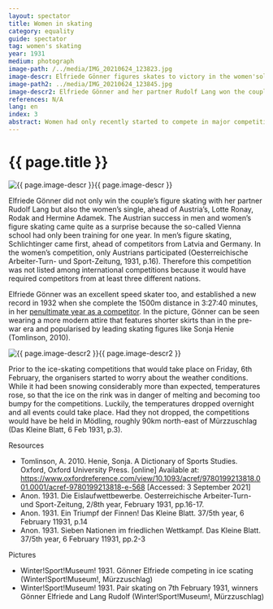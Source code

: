 ```yaml
---
layout: spectator
title: Women in skating
category: equality
guide: spectator
tag: women's skating
year: 1931
medium: photograph
image-path: /../media/IMG_20210624_123823.jpg
image-descr: Elfriede Gönner figures skates to victory in the women'solo competition.
image-path2: ../media/IMG_20210624_123845.jpg
image-descr2: Elfriede Gönner and her partner Rudolf Lang won the couple competition on Saturday, 7th February 1931.
references: N/A
lang: en
index: 3
abstract: Women had only recently started to compete in major competitions. At the Olympics in Mürzzuschlag, women competeted in nordic skiing and figure skating.
---
```

<body>
    <div class="infotext">
        <h1  id="title">{{ page.title }}</h1>
        <div class="grid-item" id="exhibit-image"><img src="../media/IMG_20210624_123823.jpg" class="img-fluid" alt="{{ page.image-descr }}">{{ page.image-descr }}</div>
        <p>Elfriede Gönner did not only win the couple’s figure skating with her partner Rudolf Lang but also the women’s single, ahead of Austria’s, Lotte Ronay, Rodak and Hermine Adamek. The Austrian success in men and women’s figure skating came quite as a surprise because the so-called Vienna school had only been training for one year. In men’s figure skating, Schlichtinger came first, ahead of competitors from Latvia and Germany. In the women’s competition, only Austrians participated (Oesterreichische Arbeiter-Turn- und Sport-Zeitung, 1931, p.16). Therefore this competition was not listed among international competitions because it would have required competitors from at least three different nations.<p>
        <p>Elfriede Gönner was an excellent speed skater too, and established a new record in 1932 when she complete the 1500m distance in 3:27:40 minutes, in her <a href="http://www.speedskatingnews.info/skater/elfriede-goenner">penultimate year as a competitor</a>. In the picture, Gönner can be seen wearing a more modern attire that features shorter skirts than in the pre-war era and popularised by leading skating figures like Sonja Henie (Tomlinson, 2010).</p>
        <div class="grid-item" id="exhibit-image"><img src="../media/IMG_20210624_123845.jpg" class="img-fluid" alt="{{ page.image-descr2 }}">{{ page.image-descr2 }}</div>
        <p>Prior to the ice-skating competitions that would take place on Friday, 6th February, the organisers started to worry about the weather conditions. While it had been snowing considerably more than expected, temperatures rose, so that the ice on the rink was in danger of melting and becoming too bumpy for the competitions. Luckily, the temperatures dropped overnight and all events could take place. Had they not dropped, the competitions would have be held in Mödling, roughly 90km north-east of Mürzzuschlag (Das Kleine Blatt, 6 Feb 1931, p.3).</p>
        <div class="grid-item" class="resources">
            <div class="resource-title">Resources</div>
                <ul>
                    <li>Tomlinson, A. 2010. Henie, Sonja. <span id="source">A Dictionary of Sports Studies</span>. Oxford, Oxford University Press. [online] Available at: <a href="https://www.oxfordreference.com/view/10.1093/acref/9780199213818.001.0001/acref-9780199213818-e-568">https://www.oxfordreference.com/view/10.1093/acref/9780199213818.001.0001/acref-9780199213818-e-568</a> [Accessed: 3 September 2021] </li>
                    <li>Anon. 1931. Die Eislaufwettbewerbe. <span id="source">Oesterreichische Arbeiter-Turn- und Sport-Zeitung</span>, 2/8th year, February 1931, pp.16-17.</li>
                    <li>Anon. 1931. Ein Triumpf der Finnen! <span id="source">Das Kleine Blatt</span>. 37/5th year, 6 February 11931, p.14</li>
                    <li>Anon. 1931. Sieben Nationen im friedlichen Wettkampf. <span id="source">Das Kleine Blatt</span>. 37/5th year, 6 February 11931, pp.2-3</li>
                </ul>
        <div class="grid-item" class="resources">
            <div class="resource-title">Pictures</div>
                <ul>
                    <li>Winter!Sport!Museum! 1931. Gönner Elfriede competing in ice scating (Winter!Sport!Museum!, Mürzzuschlag)</li>
                    <li>Winter!Sport!Museum! 1931. Pair skating on 7th February 1931, winners Gönner Elfriede and Lang Rudolf (Winter!Sport!Museum!, Mürzzuschlag)</li>
                </ul>
        </div>
    </div>
</body>